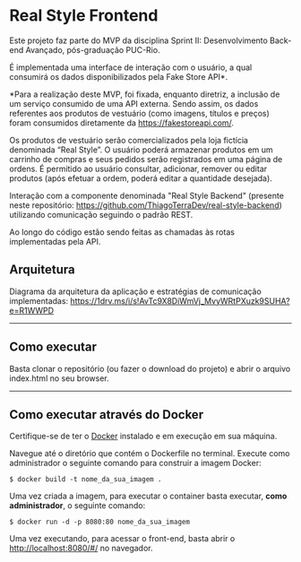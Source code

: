 # Real Style Frontend

Este projeto faz parte do MVP da disciplina Sprint II: Desenvolvimento Back-end Avançado, pós-graduação PUC-Rio.

É implementada uma interface de interação com o usuário, a qual consumirá os dados disponibilizados pela Fake Store API*. 

*Para a realização deste MVP, foi fixada, enquanto diretriz, a inclusão de um serviço consumido de uma API externa. 
Sendo assim, os dados referentes aos produtos de vestuário (como imagens, títulos e preços) foram consumidos diretamente 
da https://fakestoreapi.com/.

Os produtos de vestuário serão comercializados pela loja fictícia denominada “Real Style”. O usuário poderá armazenar 
produtos em um carrinho de compras e seus pedidos serão registrados em uma página de ordens. É permitido ao usuário 
consultar, adicionar, remover ou editar produtos (após efetuar a ordem, poderá editar a quantidade desejada).

Interação com a componente denominada "Real Style Backend" (presente neste repositório:
 https://github.com/ThiagoTerraDev/real-style-backend) utilizando comunicação seguindo o padrão REST.

Ao longo do código estão sendo feitas as chamadas às rotas implementadas pela API.


## Arquitetura

Diagrama da arquitetura da aplicação e estratégias de comunicação implementadas:
https://1drv.ms/i/s!AvTc9X8DiWmVj_MvyWRtPXuzk9SUHA?e=R1WWPD

---

## Como executar

Basta clonar o repositório (ou fazer o download do projeto) e abrir o arquivo index.html no seu browser.

---

## Como executar através do Docker

Certifique-se de ter o [Docker](https://docs.docker.com/engine/install/) instalado e em execução em sua máquina.

Navegue até o diretório que contém o Dockerfile no terminal. Execute como administrador o seguinte comando para construir a imagem Docker:

```
$ docker build -t nome_da_sua_imagem .
```

Uma vez criada a imagem, para executar o container basta executar, **como administrador**, o seguinte comando:

```
$ docker run -d -p 8080:80 nome_da_sua_imagem
```

Uma vez executando, para acessar o front-end, basta abrir o [http://localhost:8080/#/](http://localhost:8080/#/) no navegador.
